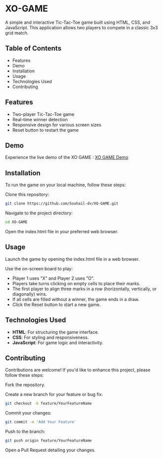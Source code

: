 # XO-GAME
A simple and interactive Tic-Tac-Toe game built using HTML, CSS, and JavaScript. This application allows two players to compete in a classic 3x3 grid match.

## Table of Contents
- Features
- Demo
- Installation
- Usage
- Technologies Used
- Contributing

## Features
- Two-player Tic-Tac-Toe game
- Real-time winner detection
- Responsive design for various screen sizes
- Reset button to restart the game

## Demo
Experience the live demo of the XO GAME : [XO GAME Demo](https://souhail-dv.github.io/XO-GAME/)

## Installation
To run the game on your local machine, follow these steps:

Clone this repository:

```bash
git clone https://github.com/Souhail-dv/XO-GAME.git
```

Navigate to the project directory:

```bash
cd XO-GAME
```

Open the index.html file in your preferred web browser.

## Usage
Launch the game by opening the index.html file in a web browser.

Use the on-screen board to play:
- Player 1 uses "X" and Player 2 uses "O".
- Players take turns clicking on empty cells to place their marks.
- The first player to align three marks in a row (horizontally, vertically, or diagonally) wins.
- If all cells are filled without a winner, the game ends in a draw.
- Click the Reset button to start a new game.

## Technologies Used
- **HTML**: For structuring the game interface.
- **CSS**: For styling and responsiveness.
- **JavaScript**: For game logic and interactivity.

## Contributing
Contributions are welcome! If you'd like to enhance this project, please follow these steps:

Fork the repository.

Create a new branch for your feature or bug fix:

```bash
git checkout -b feature/YourFeatureName
```

Commit your changes:

```bash
git commit -m 'Add Your Feature'
```

Push to the branch:

```bash
git push origin feature/YourFeatureName
```

Open a Pull Request detailing your changes.
